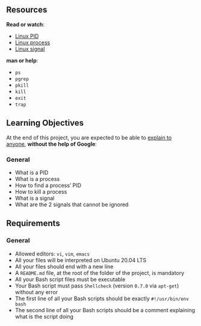 <h2>Resources</h2>
<p><strong>Read or watch</strong>:</p>
<ul>
<li><a title="Linux PID" href="https://intranet.hbtn.io/rltoken/FcpEdqz8hau7eEB0Pi8Ong" target="_blank">Linux PID</a></li>
<li><a title="Linux process" href="https://intranet.hbtn.io/rltoken/hX_t2YK0erLPbdTq0-uKwQ" target="_blank">Linux process</a></li>
<li><a title="Linux signal" href="https://intranet.hbtn.io/rltoken/SojW4zvL8j1yaoa7_NM6rA" target="_blank">Linux signal</a></li>
</ul>
<p><strong>man or help</strong>:</p>
<ul>
<li><code>ps</code></li>
<li><code>pgrep</code></li>
<li><code>pkill</code></li>
<li><code>kill</code></li>
<li><code>exit</code></li>
<li><code>trap</code></li>
</ul>
<h2>Learning Objectives</h2>
<p>At the end of this project, you are expected to be able to&nbsp;<a title="explain to anyone" href="https://intranet.hbtn.io/rltoken/lg0QA0Ewi3RfiD5UUUNUXw" target="_blank">explain to anyone</a>,&nbsp;<strong>without the help of Google</strong>:</p>
<h3>General</h3>
<ul>
<li>What is a PID</li>
<li>What is a process</li>
<li>How to find a process&rsquo; PID</li>
<li>How to kill a process</li>
<li>What is a signal</li>
<li>What are the 2 signals that cannot be ignored</li>
</ul>
<h2>Requirements</h2>
<h3>General</h3>
<ul>
<li>Allowed editors:&nbsp;<code>vi</code>,&nbsp;<code>vim</code>,&nbsp;<code>emacs</code></li>
<li>All your files will be interpreted on Ubuntu 20.04 LTS</li>
<li>All your files should end with a new line</li>
<li>A&nbsp;<code>README.md</code>&nbsp;file, at the root of the folder of the project, is mandatory</li>
<li>All your Bash script files must be executable</li>
<li>Your Bash script must pass&nbsp;<code>Shellcheck</code>&nbsp;(version&nbsp;<code>0.7.0</code>&nbsp;via&nbsp;<code>apt-get</code>) without any error</li>
<li>The first line of all your Bash scripts should be exactly&nbsp;<code>#!/usr/bin/env bash</code></li>
<li>The second line of all your Bash scripts should be a comment explaining what is the script doing</li>
</ul>